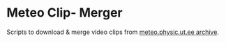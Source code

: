 # Meteo Clip- Merger
Scripts to download &amp; merge video clips from [meteo.physic.ut.ee archive](https://meteo.physic.ut.ee/webcam/uus/archive/).
